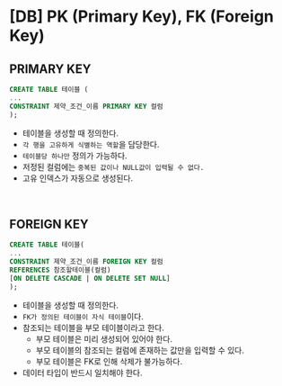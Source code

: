 # [DB] PK (Primary Key), FK (Foreign Key)

## **PRIMARY KEY**

```sql
CREATE TABLE 테이블 (
...
CONSTRAINT 제약_조건_이름 PRIMARY KEY 컬럼
);
```

- 테이블을 생성할 때 정의한다.
- `각 행을 고유하게 식별하는 역할`을 담당한다.
- `테이블당 하나만` 정의가 가능하다.
- 저정된 컬럼에는 `중복된 값이나 NULL값이 입력될 수 없다. `
- 고유 인덱스가 자동으로 생성된다.

<br />

## **FOREIGN KEY**

```sql
CREATE TABLE 테이블(
...
CONSTRAINT 제약_조건_이름 FOREIGN KEY 컬럼
REFERENCES 참조할테이블(컬럼)
[ON DELETE CASCADE | ON DELETE SET NULL]
);
```

- 테이블을 생성할 때 정의한다.
- `FK가 정의된 테이블이 자식 테이블`이다.
- 참조되는 테이블을 부모 테이블이라고 한다.
  - 부모 테이블은 미리 생성되어 있어야 한다.
  - 부모 테이블의 참조되는 컬럼에 존재하는 값만을 입력할 수 있다.
  - 부모 테이블은 FK로 인해 삭제가 불가능하다.
- 데이터 타입이 반드시 일치해야 한다.
